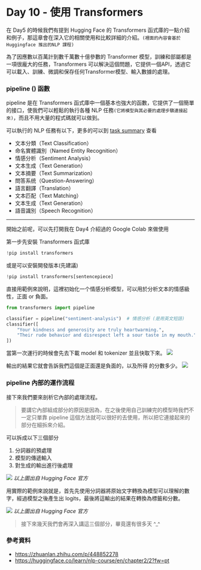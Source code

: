 # Day 10 - 使用 Transformers

在 Day5 的時候我們有提到 Hugging Face 的 Transformers 函式庫的一點介紹和例子，那這章會在深入它的相關使用和比較詳細的介紹。`(裡面的內容會基於Huggingface 推出的NLP 課程)`

為了因應數以百萬計到數千萬數十億參數的 Transformer 模型，訓練和部屬都是一項很龐大的任務，Transformers 可以解決這個問題，它提供一個API，透過它可以載入、訓練、微調和保存任何Transformer模型、輸入數據的處理。

### pipeline () 函數

pipeline 是在 Transformers 函式庫中一個基本也強大的函數，它提供了一個簡單的接口，使我們可以輕鬆的執行各種 NLP 任務`(它將模型與其必要的處理步驟連接起來)`，而且不用大量的程式碼就可以做到。

可以執行的 NLP 任務有以下，更多的可以到 [task summary](https://huggingface.co/docs/transformers/v4.33.2/en/task_summary) 查看
- 文本分類（Text Classification）
- 命名實體識別（Named Entity Recognition）
- 情感分析（Sentiment Analysis）
- 文本生成（Text Generation）
- 文本摘要（Text Summarization）
- 問答系统（Question-Answering）
- 語言翻譯（Translation）
- 文本匹配（Text Matching）
- 文本生成（Text Generation）
- 語音識別（Speech Recognition）

---

開始之前呢，可以先打開我在 Day4 介紹過的 Google Colab 來做使用

第一步先安裝 Transformers 函式庫
```python
!pip install transformers
```
或是可以安裝開發版本(先建議)
```python
!pip install transformers[sentencepiece]
```
直接用範例來說明，這裡初始化一个情感分析模型，可以用於分析文本的情感級性，正面 or 負面。
```python
from transformers import pipeline

classifier = pipeline("sentiment-analysis")  # 情感分析 (是用英文短語)
classifier([
    "Your kindness and generosity are truly heartwarming.",
    "Their rude behavior and disrespect left a sour taste in my mouth."
])
```

當第一次運行的時候會先去下載 model 和 tokenizer 並且快取下來。
![](C:\Users\davidliu.ELAND\Pictures\model_download_1.jpg)

輸出的結果它就會告訴我們這個是正面還是負面的，以及所得 的分數多少。
![](C:\Users\davidliu.ELAND\Pictures\model_download_2.jpg)

### pipeline 內部的運作流程

接下來我們要來剖析它內部的處理流程。

>要講它內部組成部分的原因是因為，在之後使用自己訓練完的模型時我們不一定只單靠 pipeline 這個方法就可以很好的去使用，所以把它連接起來的部分在細拆來介紹。


可以拆成以下三個部分
1. 分詞器的預處理
2. 模型的傳遞輸入
3. 對生成的輸出進行後處理

![](C:\Users\davidliu.ELAND\Pictures\pipeline_2.png)
_以上圖出自 Hugging Face 官方_

用實際的範例來說就是，首先先使用分詞器將原始文字轉換為模型可以理解的數字，經過模型之後產生出 logits，最後將這輸出的結果在轉換為標籤和分數。

![](C:\Users\davidliu.ELAND\Pictures\pipeline_3.png)
_以上圖出自 Hugging Face 官方_

> 接下來幾天我們會再深入講這三個部分，畢竟還有很多天 ^_^

### 參考資料
- <https://zhuanlan.zhihu.com/p/448852278>
- <https://huggingface.co/learn/nlp-course/en/chapter2/2?fw=pt>

